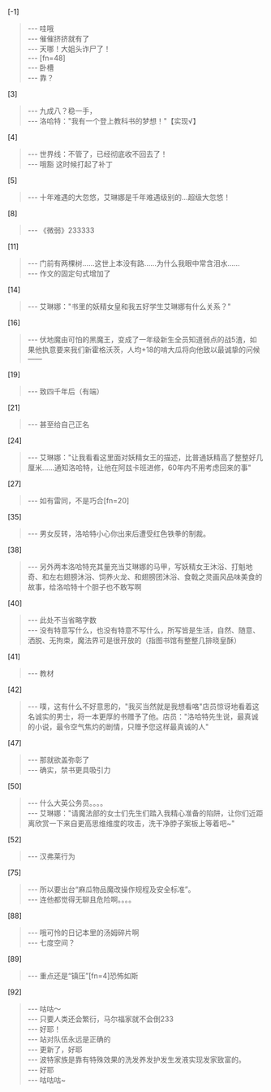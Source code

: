 
[-1] 
>--- 哇哦<br>
>--- 催催挤挤就有了<br>
>--- 天哪！大姐头诈尸了！<br>
>--- [fn=48]<br>
>--- 卧槽<br>
>--- 靠？<br>

[3] 
>--- 九成八？稳一手，<br>
>--- 洛哈特："我有一个登上教科书的梦想！"【实现√】<br>

[4] 
>--- 世界线：不管了，已经彻底收不回去了！<br>
>--- 哦豁 这时候打起了补丁<br>

[5] 
>--- 十年难遇的大忽悠，艾琳娜是千年难遇级别的...超级大忽悠！<br>

[8] 
>--- 《微弱》233333<br>

[11] 
>--- 门前有两棵树……这世上本没有路……为什么我眼中常含泪水……<br>
>--- 作文的固定句式增加了<br>

[14] 
>--- 艾琳娜："书里的妖精女皇和我五好学生艾琳娜有什么关系？"<br>

[16] 
>--- 伏地魔由可怕的黑魔王，变成了一年级新生全员知道弱点的战5渣，如果他执意要来我们新霍格沃茨，人均+18的啃大瓜将向他致以最诚挚的问候——<br>

[19] 
>--- 致四千年后（有端）<br>

[21] 
>--- 甚至给自己正名<br>

[24] 
>--- 艾琳娜："让我看看这里面对妖精女王的描述，比普通妖精高了整整好几厘米......通知洛哈特，让他在阿兹卡班进修，60年内不用考虑回来的事"<br>

[27] 
>--- 如有雷同，不是巧合[fn=20]<br>

[35] 
>--- 男女反转，洛哈特小心你出来后遭受红色铁拳的制裁。<br>

[38] 
>--- 另外两本洛哈特充其量充当艾琳娜的马甲，写妖精女王沐浴、打魁地奇、和左右翅膀沐浴、饲养火龙、和翅膀团沐浴、食戟之灵画风品味美食的故事，给洛哈特十个胆子也不敢写啊<br>

[40] 
>--- 此处不当省略字数<br>
>--- 没有特意写什么，也没有特意不写什么，所写皆是生活，自然、随意、洒脱、无拘束，魔法界可是很开放的（指图书馆有整整几排晓皇酥）<br>

[41] 
>--- 教材<br>

[42] 
>--- 噗，这有什么不好意思的，"我买当然就是我想看咯"店员惊讶地看着这名诚实的男士，将一本更厚的书赠予了他。店员："洛哈特先生说，最真诚的小说，最令空气焦灼的剧情，只赠予您这样最真诚的人"<br>

[47] 
>--- 那就欲盖弥彰了<br>
>--- 确实，禁书更具吸引力<br>

[50] 
>--- 什么大英公务员。。。。<br>
>--- 艾琳娜："请魔法部的女士们先生们踏入我精心准备的陷阱，让你们近距离欣赏一下来自更高思维维度的攻击，洗干净脖子案板上等着吧~"<br>

[52] 
>--- 汉弗莱行为<br>

[75] 
>--- 所以要出台“麻瓜物品魔改操作规程及安全标准”。<br>
>--- 连他都觉得无聊且危险啊。。。。<br>

[88] 
>--- 哦可怜的日记本里的汤姆碎片啊<br>
>--- 七度空间？<br>

[89] 
>--- 重点还是“镇压”[fn=4]恐怖如斯<br>

[92] 
>--- 咕咕～<br>
>--- 只要人类还会繁衍，马尔福家就不会倒233<br>
>--- 好耶！<br>
>--- 站对队伍永远是正确的<br>
>--- 更新了，好耶<br>
>--- 波特家族是靠有特殊效果的洗发养发护发生发液实现发家致富的。<br>
>--- 好耶<br>
>--- 咕咕咕~<br>
